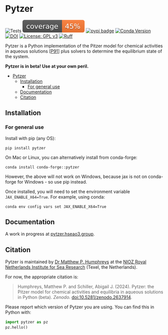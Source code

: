 # Pytzer

![Tests](https://github.com/mvdh7/pytzer/workflows/Tests/badge.svg)
[![Coverage](https://raw.githubusercontent.com/mvdh7/pytzer/develop/.misc/coverage.svg)](https://github.com/mvdh7/pytzer/blob/develop/.misc/coverage.txt)
[![pypi badge](https://img.shields.io/pypi/v/pytzer.svg?style=popout)](https://pypi.org/project/pytzer/)
[![Conda Version](https://img.shields.io/conda/vn/conda-forge/pytzer.svg?style-popout)](https://anaconda.org/conda-forge/pytzer)
[![DOI](https://img.shields.io/badge/DOI-10.5281%2Fzenodo.2637914-informational)](https://doi.org/10.5281/zenodo.2637914)
[![License: GPL v3](https://img.shields.io/badge/License-GPLv3-blue.svg)](https://www.gnu.org/licenses/gpl-3.0)
[![Ruff](https://img.shields.io/endpoint?url=https://raw.githubusercontent.com/astral-sh/ruff/main/assets/badge/v2.json)](https://github.com/astral-sh/ruff)

Pytzer is a Python implementation of the Pitzer model for chemical activities in aqueous solutions [[P91](https://pytzer.hseao3.group/refs/#p)] plus solvers to determine the equilibrium state of the system.

**Pytzer is in beta!  Use at your own peril.**

- [Pytzer](#pytzer)
  - [Installation](#installation)
    - [For general use](#for-general-use)
  - [Documentation](#documentation)
  - [Citation](#citation)

## Installation

### For general use

Install with pip (any OS):

    pip install pytzer

On Mac or Linux, you can alternatively install from conda-forge:

    conda install conda-forge::pytzer

However, the above will not work on Windows, because jax is not on conda-forge for Windows - so use pip instead.

Once installed, you will need to set the environment variable `JAX_ENABLE_X64=True`.  For example, using conda:

    conda env config vars set JAX_ENABLE_X64=True

## Documentation

A work in progress at [pytzer.hseao3.group](https://pytzer.hseao3.group).

## Citation

Pytzer is maintained by [Dr Matthew P. Humphreys](https://hseao3.group) at the [NIOZ Royal Netherlands Institute for Sea Research](https://www.nioz.nl/en) (Texel, the Netherlands).

For now, the appropriate citation is:

> Humphreys, Matthew P. and Schiller, Abigail J. (2024). Pytzer: the Pitzer model for chemical activities and equilibria in aqueous solutions in Python (beta).  *Zenodo.*  [doi:10.5281/zenodo.2637914](https://doi.org/10.5281/zenodo.2637914).

Please report which version of Pytzer you are using.  You can find this in Python with:

```python
import pytzer as pz
pz.hello()
```
